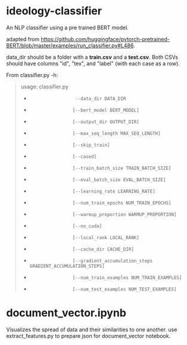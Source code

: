 # ideology-classifier
An NLP classifier using a pre trained BERT model. 


adapted from https://github.com/huggingface/pytorch-pretrained-BERT/blob/master/examples/run_classifier.py#L486. 

data_dir should be a folder with a **train.csv** and a **test.csv**. Both CSVs should have columns "id", "tex", and "label" (with each case as a row).  

From classifier.py -h:

> usage: classifier.py 
> -                      --data_dir DATA_DIR 
> -                     [--bert_model BERT_MODEL] 
> -                     [--output_dir OUTPUT_DIR]
> -                     [--max_seq_length MAX_SEQ_LENGTH] 
> -                     [--skip_train]
> -                     [--cased]
> -                     [--train_batch_size TRAIN_BATCH_SIZE]
> -                     [--eval_batch_size EVAL_BATCH_SIZE]
> -                     [--learning_rate LEARNING_RATE]
> -                     [--num_train_epochs NUM_TRAIN_EPOCHS]
> -                     [--warmup_proportion WARMUP_PROPORTION] 
> -                     [--no_cuda]
> -                     [--local_rank LOCAL_RANK] 
> -                     [--cache_dir CACHE_DIR]
> -                     [--gradient_accumulation_steps GRADIENT_ACCUMULATION_STEPS]
> -                     [--num_train_examples NUM_TRAIN_EXAMPLES]
> -                     [--num_test_examples NUM_TEST_EXAMPLES]
                     

# document_vector.ipynb
Visualizes the spread of data and their similarities to one another. 
use extract_features.py to prepare json for document_vector notebook.
